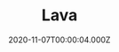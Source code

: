 ---
title: "Lava"
year: 2014
date: 2020-11-07T00:00:04.000Z
permalink: /almanac/movies/2020-11-07-lava/index.html
link: https://letterboxd.com/rknightuk/film/lava-2014/
rating: 2
---